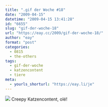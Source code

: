 ```yaml
---
title: ".gif der Woche #18"
date: "2009-04-15"
datetime: "2009-04-15 13:41:28"
id: "6655"
slug: "gif-der-woche-18"
url: "https://eay.cc/2009/gif-der-woche-18/"
author: "eay"
format: "post"
categories:
  - 0815
  - the-others
tags:
  - gif-der-woche
  - katzencontent
  - tiere
meta:
  - yourls_shorturl: "https://eay.li/je"
---
```


![](/uploads/2009/starrendekatze.gif) Creepy Katzencontent, olé!

